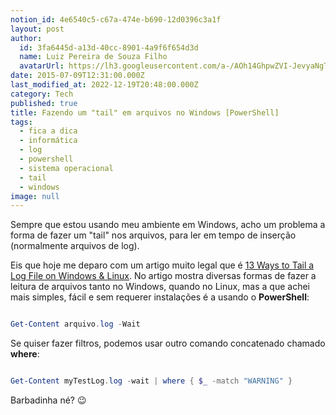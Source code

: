 ```yaml
---
notion_id: 4e6540c5-c67a-474e-b690-12d0396c3a1f
layout: post
author:
  id: 3fa6445d-a13d-40cc-8901-4a9f6f654d3d
  name: Luiz Pereira de Souza Filho
  avatarUrl: https://lh3.googleusercontent.com/a-/AOh14GhpwZVI-JevyaNgTdlrOT6YN20cI6V9Kxtq38Ij8AQ=s100
date: 2015-07-09T12:31:00.000Z
last_modified_at: 2022-12-19T20:48:00.000Z
category: Tech
published: true
title: Fazendo um "tail" em arquivos no Windows [PowerShell]
tags:
  - fica a dica
  - informática
  - log
  - powershell
  - sistema operacional
  - tail
  - windows
image: null
---
```


Sempre que estou usando meu ambiente em Windows, acho um problema a forma de fazer um "tail" nos arquivos, para ler em tempo de inserção (normalmente arquivos de log).

Eis que hoje me deparo com um artigo muito legal que é [13 Ways to Tail a Log File on Windows & Linux](http://stackify.com/11-ways-to-tail-a-log-file-on-windows-unix/). No artigo mostra diversas formas de fazer a leitura de arquivos tanto no Windows, quando no Linux, mas a que achei mais simples, fácil e sem requerer instalações é a usando o **PowerShell**:

```powershell

Get-Content arquivo.log -Wait

```

Se quiser fazer filtros, podemos usar outro comando concatenado chamado **where**:

```powershell

Get-Content myTestLog.log -wait | where { $_ -match "WARNING" }

```

Barbadinha né? 😉

